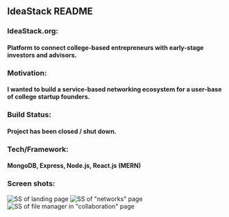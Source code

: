 ## IdeaStack README

### IdeaStack.org:
#### Platform to connect college-based entrepreneurs with early-stage investors and advisors.

### Motivation:
#### I wanted to build a service-based networking ecosystem for a user-base of college startup founders.

### Build Status:
#### Project has been closed / shut down.

### Tech/Framework:
#### MongoDB, Express, Node.js, React.js (MERN)

### Screen shots:

![SS of landing page](https://github.com/Vismay-dev/IdeaStack/assets/83938053/50a60fb8-93bd-45bb-b5f8-5bcff20fdef6)
![SS of "networks" page](https://github.com/Vismay-dev/IdeaStack/assets/83938053/96b75e55-14d3-41fa-85fc-f2d48d1384a8)
![SS of file manager in "collaboration" page](https://github.com/Vismay-dev/IdeaStack/assets/83938053/a070c42f-d06c-4e60-85f1-20e0055f1ed7)


